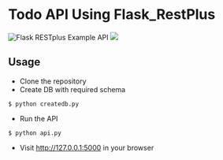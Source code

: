 # Todo API Using Flask_RestPlus
![Flask RESTplus Example API](./docs/static/Screnshot1.png)
![](./docs/static/Screnshot2.png)

## Usage
* Clone the repository
* Create DB with required schema
```
$ python createdb.py
```
* Run the API
```
$ python api.py
```
* Visit http://127.0.0.1:5000 in your browser